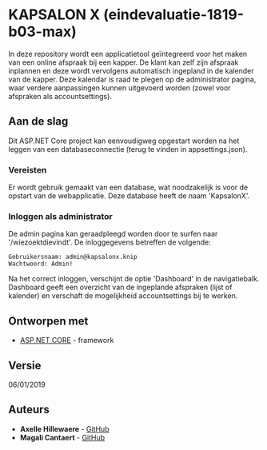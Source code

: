 # KAPSALON X (eindevaluatie-1819-b03-max)

In deze repository wordt een applicatietool geïntegreerd voor het maken van een online afspraak bij een kapper. De klant kan zelf zijn afspraak inplannen en deze wordt vervolgens automatisch ingepland in de kalender van de kapper. Deze kalendar is raad te plegen op de administrator pagina, waar verdere aanpassingen kunnen uitgevoerd worden (zowel voor afspraken als accountsettings).

## Aan de slag
Dit ASP.NET Core project kan eenvoudigweg opgestart worden na het leggen van een databaseconnectie (terug te vinden in appsettings.json).

### Vereisten
Er wordt gebruik gemaakt van een database, wat noodzakelijk is voor de opstart van de webapplicatie. Deze database heeft de naam 'KapsalonX'.

### Inloggen als administrator
De admin pagina kan geraadpleegd worden door te surfen naar '/wiezoektdievindt'. De inloggegevens betreffen de volgende:
```
Gebruikersnaam: admin@kapsalonx.knip
Wachtwoord: Admin!
```
Na het correct inloggen, verschijnt de optie 'Dashboard' in de navigatiebalk. Dashboard geeft een overzicht van de ingeplande afspraken (lijst of kalender) en verschaft de mogelijkheid accountsettings bij te werken.

## Ontworpen met
* [ASP.NET CORE](https://www.asp.net/core/overview/aspnet-vnext) - framework

## Versie 
06/01/2019

## Auteurs
* **Axelle Hillewaere** - [GitHub](https://github.com/axellehillewaere)
* **Magali Cantaert** - [GitHub](https://github.com/magalicantaert)

